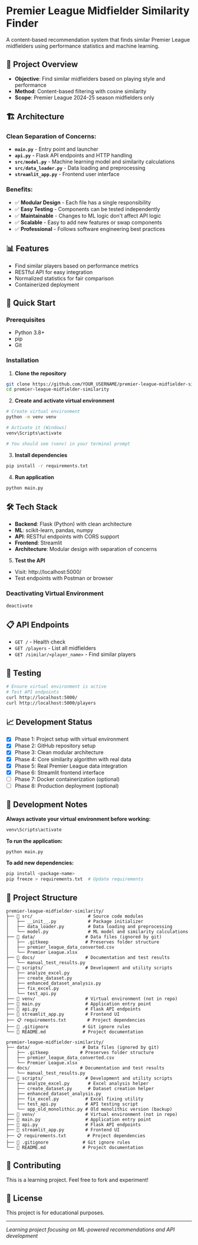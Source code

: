# Premier League Midfielder Similarity Finder

A content-based recommendation system that finds similar Premier League midfielders using performance statistics and machine learning.

## 🎯 Project Overview

- **Objective**: Find similar midfielders based on playing style and performance
- **Method**: Content-based filtering with cosine similarity
- **Scope**: Premier League 2024-25 season midfielders only

## 🏗️ Architecture

### Clean Separation of Concerns:
- **`main.py`** - Entry point and launcher
- **`api.py`** - Flask API endpoints and HTTP handling
- **`src/model.py`** - Machine learning model and similarity calculations
- **`src/data_loader.py`** - Data loading and preprocessing
- **`streamlit_app.py`** - Frontend user interface

### Benefits:
- ✅ **Modular Design** - Each file has a single responsibility
- ✅ **Easy Testing** - Components can be tested independently
- ✅ **Maintainable** - Changes to ML logic don't affect API logic
- ✅ **Scalable** - Easy to add new features or swap components
- ✅ **Professional** - Follows software engineering best practices

## 📊 Features

- Find similar players based on performance metrics
- RESTful API for easy integration
- Normalized statistics for fair comparison
- Containerized deployment

## 🚀 Quick Start

### Prerequisites
- Python 3.8+
- pip
- Git

### Installation

1. **Clone the repository**
```bash
git clone https://github.com/YOUR_USERNAME/premier-league-midfielder-similarity.git
cd premier-league-midfielder-similarity
```

2. **Create and activate virtual environment**
```bash
# Create virtual environment
python -m venv venv

# Activate it (Windows)
venv\Scripts\activate

# You should see (venv) in your terminal prompt
```

3. **Install dependencies**
```bash
pip install -r requirements.txt
```

4. **Run application**
```bash
python main.py
```

## 🛠️ Tech Stack

- **Backend**: Flask (Python) with clean architecture
- **ML**: scikit-learn, pandas, numpy
- **API**: RESTful endpoints with CORS support
- **Frontend**: Streamlit
- **Architecture**: Modular design with separation of concerns

5. **Test the API**
- Visit: http://localhost:5000/
- Test endpoints with Postman or browser

### Deactivating Virtual Environment
```bash
deactivate
```

## 📋 API Endpoints

- `GET /` - Health check
- `GET /players` - List all midfielders  
- `GET /similar/<player_name>` - Find similar players

## 🧪 Testing

```bash
# Ensure virtual environment is active
# Test API endpoints
curl http://localhost:5000/
curl http://localhost:5000/players
```

## 📈 Development Status

- [x] Phase 1: Project setup with virtual environment
- [x] Phase 2: GitHub repository setup  
- [x] Phase 3: Clean modular architecture
- [x] Phase 4: Core similarity algorithm with real data
- [x] Phase 5: Real Premier League data integration
- [x] Phase 6: Streamlit frontend interface
- [ ] Phase 7: Docker containerization (optional)
- [ ] Phase 8: Production deployment (optional)

## 🔧 Development Notes

**Always activate your virtual environment before working:**
```bash
venv\Scripts\activate
```

**To run the application:**
```bash
python main.py
```

**To add new dependencies:**
```bash
pip install <package-name>
pip freeze > requirements.txt  # Update requirements
```

## 📁 Project Structure
```
premier-league-midfielder-similarity/
├── 📂 src/                     # Source code modules
│   ├── __init__.py            # Package initializer
│   ├── data_loader.py         # Data loading and preprocessing
│   └── model.py               # ML model and similarity calculations
├── 📂 data/                   # Data files (ignored by git)
│   ├── .gitkeep              # Preserves folder structure
│   ├── premier_league_data_converted.csv
│   └── Premier League.xlsx
├── 📂 docs/                   # Documentation and test results
│   └── manual_test_results.py
├── 📂 scripts/                # Development and utility scripts
│   ├── analyze_excel.py
│   ├── create_dataset.py
│   ├── enhanced_dataset_analysis.py
│   ├── fix_excel.py
│   └── test_api.py
├── 📂 venv/                   # Virtual environment (not in repo)
├── 🚀 main.py                 # Application entry point
├── 🔌 api.py                  # Flask API endpoints
├── 🎨 streamlit_app.py        # Frontend UI
├── 📋 requirements.txt        # Project dependencies
├── 🚫 .gitignore             # Git ignore rules
└── 📖 README.md              # Project documentation
```
```
premier-league-midfielder-similarity/
├── data/                    # Data files (ignored by git)
│   ├── .gitkeep            # Preserves folder structure
│   ├── premier_league_data_converted.csv
│   └── Premier League.xlsx
├── docs/                   # Documentation and test results
│   └── manual_test_results.py
├── 📂 scripts/                # Development and utility scripts
│   ├── analyze_excel.py       # Excel analysis helper
│   ├── create_dataset.py      # Dataset creation helper
│   ├── enhanced_dataset_analysis.py
│   ├── fix_excel.py          # Excel fixing utility
│   ├── test_api.py           # API testing script
│   └── app_old_monolithic.py # Old monolithic version (backup)
├── 📂 venv/                   # Virtual environment (not in repo)
├── 🚀 main.py                 # Application entry point  
├── 🔌 api.py                  # Flask API endpoints
├── 🎨 streamlit_app.py        # Frontend UI
├── 📋 requirements.txt        # Project dependencies
├── 🚫 .gitignore             # Git ignore rules
└── 📖 README.md              # Project documentation
```

## 🤝 Contributing

This is a learning project. Feel free to fork and experiment!

## 📄 License

This project is for educational purposes.

---
*Learning project focusing on ML-powered recommendations and API development*